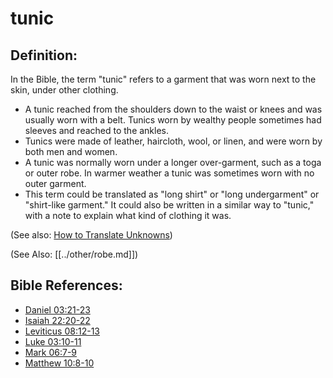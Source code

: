 # tunic #

## Definition: ##

In the Bible, the term "tunic" refers to a garment that was worn next to the skin, under other clothing.

 * A tunic reached from the shoulders down to the waist or knees and was usually worn with a belt. Tunics worn by wealthy people sometimes had sleeves and reached to the ankles.
 * Tunics were made of leather, haircloth, wool, or linen, and were worn by both men and women.
 * A tunic was normally worn under a longer over-garment, such as a toga or outer robe. In warmer weather a tunic was sometimes worn with no outer garment.
 * This term could be translated as "long shirt" or "long undergarment" or "shirt-like garment." It could also be written in a similar way to "tunic," with a note to explain what kind of clothing it was.

(See also: [How to Translate Unknowns](en/ta-vol1/translate/man/translate-unknown))

(See Also: [[../other/robe.md]])

## Bible References: ##

* [Daniel 03:21-23](en/tn/dan/help/03/21)
* [Isaiah 22:20-22](en/tn/isa/help/22/20)
* [Leviticus 08:12-13](en/tn/lev/help/08/12)
* [Luke 03:10-11](en/tn/luk/help/03/10)
* [Mark 06:7-9](en/tn/mrk/help/06/07)
* [Matthew 10:8-10](en/tn/mat/help/10/08)